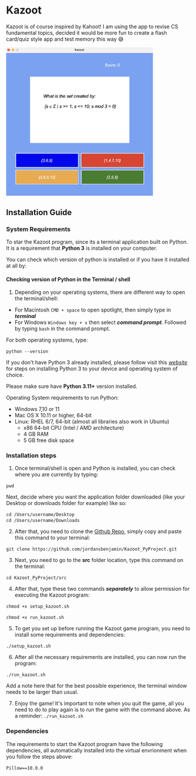 # Kazoot
Kazoot is of course inspired by Kahoot! I am using the app to revise CS fundamental topics, decided it would be more fun to create a flash card/quiz style app and test memory this way 😅

<img src="./src/images/kazoot.jpg" width="400"></img>
## Installation Guide

### System Requirements

To star the Kazoot program, since its a terminal application built on Python. It is a requirement that **Python 3** is installed on your computer.

You can check which version of python is installed or if you have it installed at all by:

#### Checking version of Python in the Terminal / shell

1. Depending on your operating systems, there are different way to open the terminal/shell:

- For Macintosh `CMD + space` to open spotlight, then simply type in ***terminal***
- For Windows `Windows key + x` then select ***command prompt***. Followed by typing `bash` in the command prompt.

For both operating systems, type:

```shell
python --version
```

If you don't have Python 3 already installed, please follow visit this [*website*](https://realpython.com/installing-python/) for steps on installing Python 3 to your device and operating system of choice.

Please make sure have **Python 3.11+** version installed.

Operating System requirements to run Python:

- Windows 7,10 or 11
- Mac OS X 10.11 or higher, 64-bit
- Linux: RHEL 6/7, 64-bit (almost all libraries also work in Ubuntu)
    - x86 64-bit CPU (Intel / AMD architecture)
    - 4 GB RAM
    - 5 GB free disk space

### Installation steps

1. Once terminal/shell is open and Python is installed, you can check where you are currently by typing:

```shell
pwd
```

Next, decide where you want the application folder downloaded (like your Desktop or downloads folder for example) like so:

```shell
cd /Users/username/Desktop
cd /Users/username/Downloads
```

2. After that, you need to clone the [Github Repo](https://github.com/jordansbenjamin/Kazoot_PyProject), simply copy and paste this command to your terminal:

```sehll
git clone https://github.com/jordansbenjamin/Kazoot_PyProject.git
```

3. Next, you need to go to the **src** folder location, type this command on the terminal:

```shell
cd Kazoot_PyProject/src
```

4. After that, type these two commands ***separately*** to allow permission for executing the Kazoot program:

```shell
chmod +x setup_kazoot.sh
```

```shell
chmod +x run_kazoot.sh
```

5. To get you set up before running the Kazoot game program, you need to install some requirements and dependencies:

```shell
./setup_kazoot.sh
```

6. After all the necessary requirements are installed, you can now run the program:

```shell
./run_kazoot.sh
```

Add a note here that for the best possible experience, the terminal window needs to be larger than usual.

7. Enjoy the game! It's important to note when you quit the game, all you need to do to play again is to run the game with the command above. As a reminder: `./run_kazoot.sh`

### Dependencies

The requirements to start the Kazoot program have the following dependencies, all automatically installed into the virtual envrionment when you follow the steps above:

```txt
Pillow==10.0.0
```